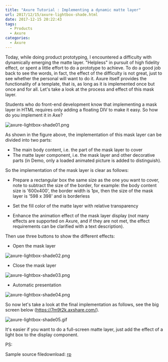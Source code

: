 ```yaml
---
title: "Axure Tutorial : Implementing a dynamic matte layer"
url: 2017/12/15/axure-lightbox-shade.html
date: 2017-12-15 20:22:43
tags:
  - Products
  - Axure
categories:
  - Axure
---
```


Today, while doing product prototyping, I encountered a difficulty with dynamically emerging the matte layer.  "Helpless" in pursuit of high fidelity effect, or spent a little effort to do a prototype to achieve.  To do a good job back to see the words, in fact, the effect of the difficulty is not great, just to see whether the personal will want to do it. Axure itself provides the functionality of a template, that is, as long as it is implemented once but once and for all. Let's take a look at the process and effect of this mask layer. 

<!--more-->


Students who do front-end development know that implementing a mask layer in HTML requires only adding a floating DIV to make it easy. So how do you implement it in Axe? 

![axure-lightbox-shade01.png](//siteimgs.cn-sh2.ufileos.com/2017/12-15-axure-lightbox-shade01.png)

As shown in the figure above, the implementation of this mask layer can be divided into two parts:

- The main body content, i.e. the part of the mask layer to cover
- The matte layer component, i.e. the mask layer and other decorative parts (in Demo, only a loaded animated picture is added to distinguish). 

So the implementation of the mask layer is clear as follows:

- Prepare a rectangular box the same size as the one you want to cover, note to subtract the size of the border, for  example: the body content size is '600x400', the border width is 1px, then the size of the mask layer is '598 x 398' and is borderless

- Set the fill color of the matte layer with relative transparency

- Enhance the animation effect of the mask layer display (not many effects are supported on Axure, and if they are not met, the effect requirements can be clarified with a text description).

Then use three buttons to show the different effects:

- Open the mask layer

![axure-lightbox-shade02.png](//siteimgs.cn-sh2.ufileos.com/2017/12-15-axure-lightbox-shade02.png)

- Close the mask layer

![axure-lightbox-shade03.png](//siteimgs.cn-sh2.ufileos.com/2017/12-15-axure-lightbox-shade03.png)

- Automatic presentation

![axure-lightbox-shade04.png](//siteimgs.cn-sh2.ufileos.com/2017/12-15-axure-lightbox-shade04.png)

So now let's take a look at the final implementation as follows, see the big screen below (https://7m9t2k.axshare.com/).

![axure-lightbox-shade05.gif](//siteimgs.cn-sh2.ufileos.com/2017/12-15-axure-lightbox-shade05.gif)


It's easier if you want to do a full-screen matte layer, just add the effect of a light box to the display component. 

PS:

Sample source filedownload:   [rp](https://download.csdn.net/download/lisenhui_19/10535345)

